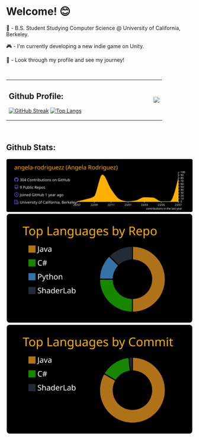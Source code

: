 # Welcome! 😊

💬 - B.S. Student Studying Computer Science @ University of California, Berkeley. 

🎮 - I'm currently developing a new indie game on Unity.

🔭 - Look through my profile and see my journey! 
  
<br />

<table style="border: none">
  <tr >
  <td width="50%">
    
## Github Profile:
    
[![GitHub Streak](http://github-readme-streak-stats.herokuapp.com?user=angela-rodriguezz&theme=dark&background=000000)](https://git.io/streak-stats)
[![Top Langs](https://github-readme-stats.vercel.app/api/top-langs/?username=angela-rodriguezz&layout=compact&card_width=495&title_color=fefefe&text_color=fefefe&bg_color=000000)](https://github.com/angela-rodriguezz/github-readme-stats)

</td>
  
  <td width="50%" valign="center">
  <img align="right" src="./image_processing20200417-15968-1nofwc1.gif" />
  </td>
  </tr>
</table>

<br />

## Github Stats:
![](https://raw.githubusercontent.com/angela-rodriguezz/angela-rodriguezz/master/profile-summary-card-output/vision_friendly_dark/0-profile-details.svg)
[![](https://raw.githubusercontent.com/angela-rodriguezz/angela-rodriguezz/master/profile-summary-card-output/vision_friendly_dark/1-repos-per-language.svg)](https://github.com/vn7n24fzkq/github-profile-summary-cards) [![](https://raw.githubusercontent.com/angela-rodriguezz/angela-rodriguezz/master/profile-summary-card-output/vision_friendly_dark/2-most-commit-language.svg)](https://github.com/vn7n24fzkq/github-profile-summary-cards)






